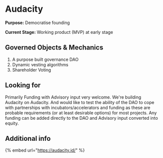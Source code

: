 # Audacity

**Purpose:** Democratise founding

**Current Stage:** Working product \(MVP\) at early stage

## Governed Objects & Mechanics <a id="governed-objects-and-mechanics"></a>

1. A purpose built governance DAO
2. Dynamic vesting algorithms
3. Shareholder Voting

## Looking for <a id="looking-for"></a>

Primarily Funding with Advisory input very welcome. We're building Audacity on Audacity. And would like to test the ability of the DAO to cope with partnerships with incubators/accelerators and funding as these are probable requirements \(or at least desirable options\) for most projects. Any funding can be added directly to the DAO and Advisory input converted into equity.

## Additional info <a id="additional-info"></a>

{% embed url="https://audacity.id/" %}



